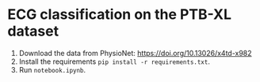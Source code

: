 # ECG classification on the PTB-XL dataset

1. Download the data from PhysioNet: https://doi.org/10.13026/x4td-x982
2. Install the requirements `pip install -r requirements.txt`.
3. Run `notebook.ipynb`.
